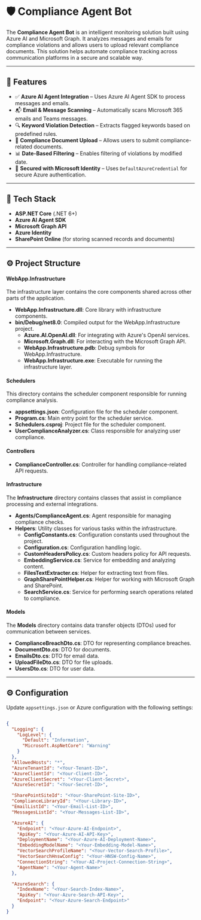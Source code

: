 # 🛡️ Compliance Agent Bot

The **Compliance Agent Bot** is an intelligent monitoring solution built using Azure AI and Microsoft Graph. It analyzes messages and emails for compliance violations and allows users to upload relevant compliance documents. This solution helps automate compliance tracking across communication platforms in a secure and scalable way.

---

## 📌 Features

- ✅ **Azure AI Agent Integration** – Uses Azure AI Agent SDK to process messages and emails.
- 📬 **Email & Message Scanning** – Automatically scans Microsoft 365 emails and Teams messages.
- 🔍 **Keyword Violation Detection** – Extracts flagged keywords based on predefined rules.
- 📁 **Compliance Document Upload** – Allows users to submit compliance-related documents.
- 📊 **Date-Based Filtering** – Enables filtering of violations by modified date.
- 🔐 **Secured with Microsoft Identity** – Uses `DefaultAzureCredential` for secure Azure authentication.

---

## 🚀 Tech Stack

- **ASP.NET Core** (.NET 6+)
- **Azure AI Agent SDK**
- **Microsoft Graph API**
- **Azure Identity**
- **SharePoint Online** (for storing scanned records and documents)

---

## ⚙️ Project Structure
#### WebApp.Infrastructure

The infrastructure layer contains the core components shared across other parts of the application.

- **WebApp.Infrastructure.dll**: Core library with infrastructure components.
- **bin/Debug/net8.0**: Compiled output for the WebApp.Infrastructure project.
  - **Azure.AI.OpenAI.dll**: For integrating with Azure's OpenAI services.
  - **Microsoft.Graph.dll**: For interacting with the Microsoft Graph API.
  - **WebApp.Infrastructure.pdb**: Debug symbols for WebApp.Infrastructure.
  - **WebApp.Infrastructure.exe**: Executable for running the infrastructure layer.

#### Schedulers

This directory contains the scheduler component responsible for running compliance analysis.

- **appsettings.json**: Configuration file for the scheduler component.
- **Program.cs**: Main entry point for the scheduler service.
- **Schedulers.csproj**: Project file for the scheduler component.
- **UserComplianceAnalyzer.cs**: Class responsible for analyzing user compliance.

#### Controllers

- **ComplianceController.cs**: Controller for handling compliance-related API requests.

#### Infrastructure

The **Infrastructure** directory contains classes that assist in compliance processing and external integrations.

- **Agents/ComplianceAgent.cs**: Agent responsible for managing compliance checks.
- **Helpers**: Utility classes for various tasks within the infrastructure.
  - **ConfigConstants.cs**: Configuration constants used throughout the project.
  - **Configuration.cs**: Configuration handling logic.
  - **CustomHeadersPolicy.cs**: Custom headers policy for API requests.
  - **EmbeddingService.cs**: Service for embedding and analyzing content.
  - **FilesTextExtracter.cs**: Helper for extracting text from files.
  - **GraphSharePointHelper.cs**: Helper for working with Microsoft Graph and SharePoint.
  - **SearchService.cs**: Service for performing search operations related to compliance.

#### Models

The **Models** directory contains data transfer objects (DTOs) used for communication between services.

- **ComplianceBreachDto.cs**: DTO for representing compliance breaches.
- **DocumentDto.cs**: DTO for documents.
- **EmailsDto.cs**: DTO for email data.
- **UploadFileDto.cs**: DTO for file uploads.
- **UsersDto.cs**: DTO for user data.
---

## ⚙️ Configuration

Update `appsettings.json` or Azure configuration with the following settings:

```json

{
  "Logging": {
    "LogLevel": {
      "Default": "Information",
      "Microsoft.AspNetCore": "Warning"
    }
  },
  "AllowedHosts": "*",
  "AzureTenantId": "<Your-Tenant-ID>",
  "AzureClientId": "<Your-Client-ID>",
  "AzureClientSecret": "<Your-Client-Secret>",
  "AzureSecretId": "<Your-Secret-ID>",

  "SharePointSiteId": "<Your-SharePoint-Site-ID>",
  "ComplianceLibraryId": "<Your-Library-ID>",
  "EmailListId": "<Your-Email-List-ID>",
  "MessagesListId": "<Your-Messages-List-ID>",

  "AzureAI": {
    "Endpoint": "<Your-Azure-AI-Endpoint>",
    "ApiKey": "<Your-Azure-AI-API-Key>",
    "DeploymentName": "<Your-Azure-AI-Deployment-Name>",
    "EmbeddingModelName": "<Your-Embedding-Model-Name>",
    "VectorSearchProfileName": "<Your-Vector-Search-Profile>",
    "VectorSearchHnswConfig": "<Your-HNSW-Config-Name>",
    "ConnectionString": "<Your-AI-Project-Connection-String>",
    "AgentName": "<Your-Agent-Name>"
  },

  "AzureSearch": {
    "IndexName": "<Your-Search-Index-Name>",
    "ApiKey": "<Your-Azure-Search-API-Key>",
    "Endpoint": "<Your-Azure-Search-Endpoint>"
  }
}
